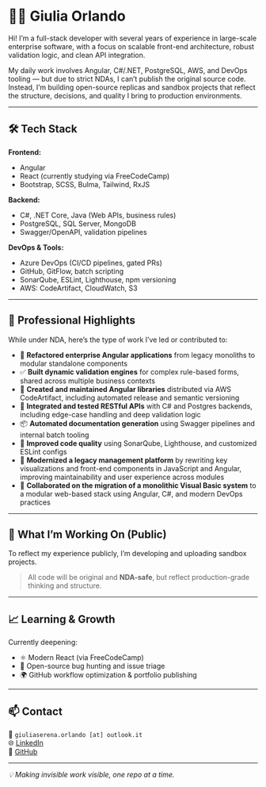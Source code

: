 # 👩‍💻 Giulia Orlando

Hi! I’m a full-stack developer with several years of experience in large-scale enterprise software, with a focus on scalable front-end architecture, robust validation logic, and clean API integration.

My daily work involves Angular, C#/.NET, PostgreSQL, AWS, and DevOps tooling — but due to strict NDAs, I can’t publish the original source code. Instead, I’m building open-source replicas and sandbox projects that reflect the structure, decisions, and quality I bring to production environments.

---

## 🛠️ Tech Stack

**Frontend:**
- Angular
- React (currently studying via FreeCodeCamp)
- Bootstrap, SCSS, Bulma, Tailwind, RxJS

**Backend:**
- C#, .NET Core, Java (Web APIs, business rules)
- PostgreSQL, SQL Server, MongoDB
- Swagger/OpenAPI, validation pipelines

**DevOps & Tools:**
- Azure DevOps (CI/CD pipelines, gated PRs)
- GitHub, GitFlow, batch scripting
- SonarQube, ESLint, Lighthouse, npm versioning
- AWS: CodeArtifact, CloudWatch, S3

---

## 💼 Professional Highlights

While under NDA, here’s the type of work I’ve led or contributed to:

- 🔧 **Refactored enterprise Angular applications** from legacy monoliths to modular standalone components  
- ✅ **Built dynamic validation engines** for complex rule-based forms, shared across multiple business contexts  
- 🚀 **Created and maintained Angular libraries** distributed via AWS CodeArtifact, including automated release and semantic versioning  
- 🧪 **Integrated and tested RESTful APIs** with C# and Postgres backends, including edge-case handling and deep validation logic  
- 📦 **Automated documentation generation** using Swagger pipelines and internal batch tooling  
- 🧭 **Improved code quality** using SonarQube, Lighthouse, and customized ESLint configs  
- 🧩 **Modernized a legacy management platform** by rewriting key visualizations and front-end components in JavaScript and Angular, improving maintainability and user experience across modules  
- 🧱 **Collaborated on the migration of a monolithic Visual Basic system** to a modular web-based stack using Angular, C#, and modern DevOps practices  

---

## 📁 What I’m Working On (Public)

To reflect my experience publicly, I’m developing and uploading sandbox projects.
> All code will be original and **NDA-safe**, but reflect production-grade thinking and structure.

---

## 📈 Learning & Growth

Currently deepening:
- ⚛️ Modern React (via FreeCodeCamp)  
- 🧠 Open-source bug hunting and issue triage  
- 🌍 GitHub workflow optimization & portfolio publishing  

---

## 📫 Contact

📧 `giuliaserena.orlando [at] outlook.it`  
🌐 [LinkedIn](https://www.linkedin.com/in/giuliaorlando-webdeveloper-linguist/)  
🐙 [GitHub](https://github.com/GiuliaSerenaOrlando)

---

_💡 Making invisible work visible, one repo at a time._
